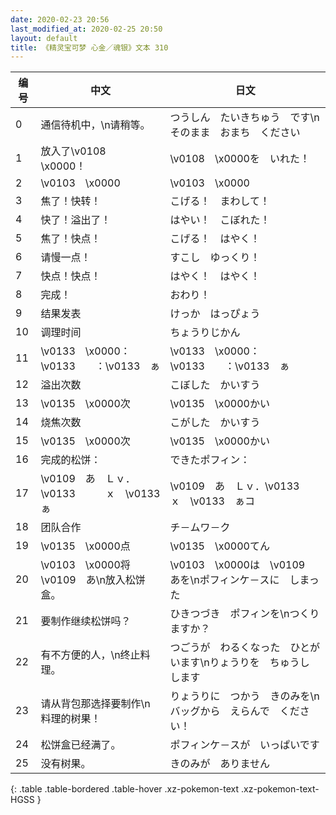 ```yaml
---
date: 2020-02-23 20:56
last_modified_at: 2020-02-25 20:50
layout: default
title: 《精灵宝可梦 心金／魂银》文本 310
---
```

| 编号 | 中文 | 日文 |
| ---- | ---- | ---- |
| 0 | 通信待机中，\n请稍等。 | つうしん　たいきちゅう　です\nそのまま　おまち　ください |
| 1 | 放入了\v0108　\x0000！ | \v0108　\x0000を　いれた！ |
| 2 | \v0103　\x0000 | \v0103　\x0000 |
| 3 | 焦了！快转！ | こげる！　まわして！ |
| 4 | 快了！溢出了！ | はやい！　こぼれた！ |
| 5 | 焦了！快点！ | こげる！　はやく！ |
| 6 | 请慢一点！ | すこし　ゆっくり！ |
| 7 | 快点！快点！ | はやく！　はやく！ |
| 8 | 完成！ | おわり！ |
| 9 | 结果发表 | けっか　はっぴょう |
| 10 | 调理时间 | ちょうりじかん |
| 11 | \v0133　\x0000：\v0133　　：\v0133　ぁ | \v0133　\x0000：\v0133　　：\v0133　ぁ |
| 12 | 溢出次数 | こぼした　かいすう |
| 13 | \v0135　\x0000次 | \v0135　\x0000かい |
| 14 | 烧焦次数 | こがした　かいすう |
| 15 | \v0135　\x0000次 | \v0135　\x0000かい |
| 16 | 完成的松饼： | できたポフィン： |
| 17 | \v0109　あ　Ｌｖ．\v0133　　　ｘ　\v0133　ぁ | \v0109　あ　Ｌｖ．\v0133　　　ｘ　\v0133　ぁコ |
| 18 | 团队合作 | チ－ムワ－ク |
| 19 | \v0135　\x0000点 | \v0135　\x0000てん |
| 20 | \v0103　\x0000将\v0109　あ\n放入松饼盒。 | \v0103　\x0000は　\v0109　あを\nポフィンケ－スに　しまった |
| 21 | 要制作继续松饼吗？ | ひきつづき　ポフィンを\nつくりますか？ |
| 22 | 有不方便的人，\n终止料理。 | つごうが　わるくなった　ひとがいます\nりょうりを　ちゅうし　します |
| 23 | 请从背包那选择要制作\n料理的树果！ | りょうりに　つかう　きのみを\nバッグから　えらんで　ください！ |
| 24 | 松饼盒已经满了。 | ポフィンケ－スが　いっぱいです |
| 25 | 没有树果。 | きのみが　ありません |
{: .table .table-bordered .table-hover .xz-pokemon-text .xz-pokemon-text-HGSS }